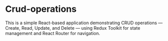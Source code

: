 # Crud-operations
This is a simple React-based application demonstrating CRUD operations — Create, Read, Update, and Delete — using Redux Toolkit for state management and React Router for navigation.
